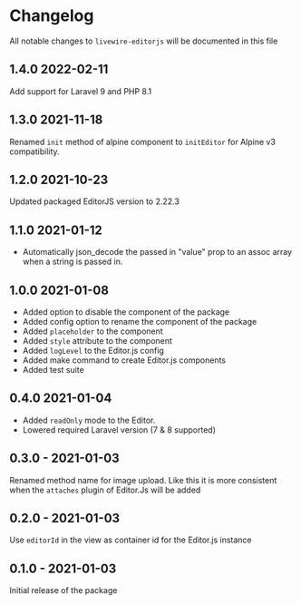 # Changelog

All notable changes to `livewire-editorjs` will be documented in this file

## 1.4.0 2022-02-11

Add support for Laravel 9 and PHP 8.1

## 1.3.0 2021-11-18

Renamed `init` method of alpine component to `initEditor` for Alpine v3 compatibility.

## 1.2.0 2021-10-23

Updated packaged EditorJS version to 2.22.3

## 1.1.0 2021-01-12

- Automatically json_decode the passed in "value" prop to an assoc array when a string is passed in.

## 1.0.0 2021-01-08

- Added option to disable the component of the package
- Added config option to rename the component of the package
- Added `placeholder` to the component
- Added `style` attribute to the component
- Added `logLevel` to the Editor.js config
- Added make command to create Editor.js components
- Added test suite

## 0.4.0 2021-01-04

- Added `readOnly` mode to the Editor.
- Lowered required Laravel version (7 & 8 supported)

## 0.3.0 - 2021-01-03

Renamed method name for image upload. 
Like this it is more consistent when the `attaches` plugin of Editor.Js will be added 

## 0.2.0 - 2021-01-03

Use `editorId` in the view as container id for the Editor.js instance

## 0.1.0 - 2021-01-03

Initial release of the package
